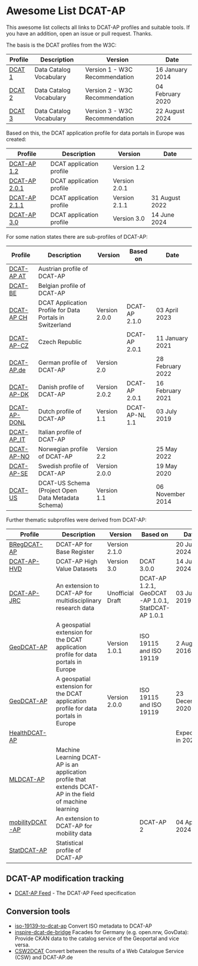 # Awesome List DCAT-AP

This awesome list collects all links to DCAT-AP profiles and suitable tools. If you have an addition, open an issue or pull request. Thanks.

The basis is the DCAT profiles from the W3C:

Profile                                       | Description             | Version                        | Date
----------------------------------------------|-------------------------|--------------------------------|----------------
[DCAT 1](https://www.w3.org/TR/vocab-dcat-1/) | Data Catalog Vocabulary | Version 1 - W3C Recommendation | 16 January 2014
[DCAT 2](https://www.w3.org/TR/2020/REC-vocab-dcat-2-20200204/) | Data Catalog Vocabulary | Version 2 - W3C Recommendation | 04 February 2020
[DCAT 3](https://www.w3.org/TR/vocab-dcat-3/) | Data Catalog Vocabulary | Version 3 - W3C Recommendation | 22 August 2024

Based on this, the DCAT application profile for data portals in Europe was created:

Profile                                       | Description             | Version                        | Date
----------------------------------------------|-------------------------|--------------------------------|----------------
[DCAT-AP 1.2](https://joinup.ec.europa.eu/collection/semantic-interoperability-community-semic/solution/dcat-application-profile-data-portals-europe/release/12) | DCAT application profile | Version 1.2
[DCAT-AP 2.0.1](https://joinup.ec.europa.eu/collection/semantic-interoperability-community-semic/solution/dcat-application-profile-data-portals-europe/release/201-0) | DCAT application profile | Version 2.0.1
[DCAT-AP 2.1.1](https://github.com/SEMICeu/DCAT-AP/tree/master/releases/2.1.1) | DCAT application profile | Version 2.1.1 | 31 August 2022
[DCAT-AP 3.0](https://semiceu.github.io/DCAT-AP/releases/3.0.0/) | DCAT application profile | Version 3.0 | 14 June 2024

For some nation states there are sub-profiles of DCAT-AP:

Profile                                       | Description             | Version                        | Based on      | Date
----------------------------------------------|-------------------------|--------------------------------|---------------|----------------
[DCAT-AP AT](https://www.dcat-ap.at/)         | Austrian profile of DCAT-AP
[DCAT-BE](http://dcat.be/)                    | Belgian profile of DCAT-AP
[DCAT-AP CH](https://dcat-ap.ch/)             | DCAT Application Profile for Data Portals in Switzerland | Version 2.0.0 | DCAT-AP 2.1.0 | 03 April 2023
[DCAT-AP-CZ](https://ofn.gov.cz/rozhran%C3%AD-katalog%C5%AF-otev%C5%99en%C3%BDch-dat/2021-01-11/) | Czech Republic |     | DCAT-AP 2.0.1 | 11 January 2021
[DCAT-AP.de](https://www.dcat-ap.de/def/dcatde/2.0/spec/) | German profile of DCAT-AP | Version 2.0      |               | 28 February 2022
[DCAT-AP-DK](https://digst.github.io/DCAT-AP-DK/releases/v.2.0/docs/) | Danish profile of DCAT-AP | Version 2.0.2 | DCAT-AP 2.0.1 | 16 February 2021
[DCAT-AP-DONL](https://dcat-ap-donl.readthedocs.io/en/latest/summary.html) | Dutch profile of DCAT-AP | Version 1.1 | DCAT-AP-NL 1.1 | 03 July 2019
[DCAT-AP_IT](https://docs.italia.it/italia/daf/linee-guida-cataloghi-dati-dcat-ap-it/it/stabile/dcat-ap_it.html) | Italian profile of DCAT-AP
[DCAT-AP-NO](https://data.norge.no/specification/dcat-ap-no) | Norwegian profile of DCAT-AP | Version 2.2 |              | 25 May 2022
[DCAT-AP-SE](https://docs.dataportal.se/dcat/sv/) | Swedish profile of DCAT-AP | Version 2.0.0           |               | 19 May 2020
[DCAT-US](https://resources.data.gov/resources/dcat-us/) | DCAT-US Schema (Project Open Data Metadata Schema) | Version 1.1 | | 06 November 2014

Further thematic subprofiles were derived from DCAT-AP:

Profile                                       | Description             | Version                        | Based on      | Date
----------------------------------------------|-------------------------|--------------------------------|---------------|----------------
[BRegDCAT-AP](https://joinup.ec.europa.eu/collection/access-base-registries/solution/bregdcat-ap/release/210) | DCAT-AP for Base Register | Version 2.1.0 | | 20 June 2024
[DCAT-AP-HVD](https://semiceu.github.io/DCAT-AP/releases/3.0.0/) | DCAT-AP High Value Datasets | Version 3.0 | DCAT 3.0.0 | 14 June 2024
[DCAT-AP-JRC](https://ec-jrc.github.io/dcat-ap-jrc/) | An extension to DCAT-AP for multidisciplinary research data | Unofficial Draft | DCAT-AP 1.2.1, GeoDCAT-AP 1.0.1, StatDCAT-AP 1.0.1 | 03 July 2019
[GeoDCAT-AP](https://joinup.ec.europa.eu/collection/semantic-interoperability-community-semic/solution/geodcat-application-profile-data-portals-europe/release/101) | A geospatial extension for the DCAT application profile for data portals in Europe | Version 1.0.1 | ISO 19115 and ISO 19119 | 2 August 2016
[GeoDCAT-AP](https://semiceu.github.io/GeoDCAT-AP/releases/) | A geospatial extension for the DCAT application profile for data portals in Europe | Version 2.0.0 | ISO 19115 and ISO 19119 | 23 December 2020
[HealthDCAT-AP](https://ehds2pilot.eu/upcoming_results/extension-of-dcat-ap-healthdcat-ap/) | | | | Expected in 2024
[MLDCAT-AP](https://semiceu.github.io/MLDCAT-AP/releases/2.0.0/) | Machine Learning DCAT-AP is an application profile that extends DCAT-AP in the field of machine learning
[mobilityDCAT-AP](https://mobilitydcat-ap.github.io/mobilityDCAT-AP/releases/index.html) | An extension to DCAT-AP for mobility data | | DCAT-AP 2 | 04 April 2024
[StatDCAT-AP](https://joinup.ec.europa.eu/collection/semantic-interoperability-community-semic/solution/statdcat-application-profile-data-portals-europe) | Statistical profile of DCAT-AP

## DCAT-AP modification tracking

- [DCAT-AP Feed](https://semiceu.github.io/LDES-DCAT-AP-feeds/) - The DCAT-AP Feed specification

## Conversion tools

- [iso-19139-to-dcat-ap](https://github.com/SEMICeu/iso-19139-to-dcat-ap/tree/master) Convert ISO metadata to DCAT-AP
- [inspire-dcat-de-bridge](https://github.com/OpenNRW/inspire-dcat-de-bridge) Facades for Germany (e.g. open.nrw, GovData): Provide CKAN data to the catalog service of the Geoportal and vice versa.
- [CSW2DCAT](https://code.schleswig-holstein.de/opendata/csw2dcat) Convert between the results of a Web Catalogue Service (CSW) and DCAT-AP.de

